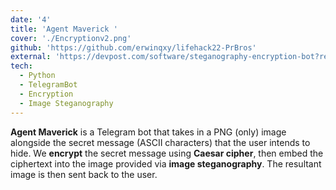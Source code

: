 ```yaml
---
date: '4'
title: 'Agent Maverick '
cover: './Encryptionv2.png'
github: 'https://github.com/erwinqxy/lifehack22-PrBros'
external: 'https://devpost.com/software/steganography-encryption-bot?ref_content=user-portfolio&ref_feature=in_progress'
tech:
  - Python 
  - TelegramBot 
  - Encryption
  - Image Steganography
---
```


**Agent Maverick** is a Telegram bot that takes in a PNG (only) image alongside the secret message (ASCII characters) that the user intends to hide. We **encrypt** the secret message using **Caesar cipher**, then embed the ciphertext into the image provided via **image steganography**. The resultant image is then sent back to the user.